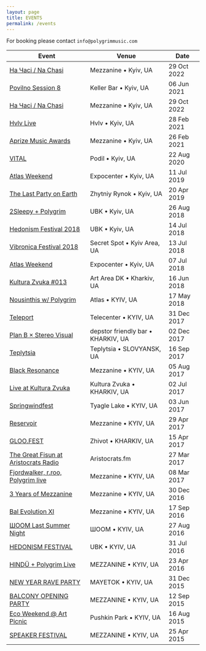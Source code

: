 ```yaml
---
layout: page
title: EVENTS
permalink: /events
---
```


For booking please contact `info@polygrimmusic.com`

| Event | Venue | Date |
| ----- | ----- | ---- |
| [На Часі / Na Chasi](https://polygrimmusic.com/events/) | Mezzanine • Kyiv, UA | 29 Oct 2022 |
| [Povilno Session 8](https://www.facebook.com/events/189496829740568/) | Keller Bar • Kyiv, UA | 06 Jun 2021 |
| [На Часі / Na Chasi](https://polygrimmusic.com/events/) | Mezzanine • Kyiv, UA | 29 Oct 2022 |
| [Hvlv Live](https://www.facebook.com/hvlvbar/) | Hvlv • Kyiv, UA | 28 Feb 2021 |
| [Aprize Music Awards](https://www.facebook.com/aprize.musicaward/) | Mezzanine • Kyiv, UA | 26 Feb 2021 |
| [VITAL](https://www.facebook.com/events/221032379056403/) | Podil • Kyiv, UA | 22 Aug 2020 |
| [Atlas Weekend](https://www.facebook.com/atlasweekend) | Expocenter • Kyiv, UA | 11 Jul 2019 |
| [The Last Party on Earth](https://www.facebook.com/events/2257242891037187/?ti=cl&__mref=mb) | Zhytniy Rynok • Kyiv, UA | 20 Apr 2019 |
| [2Sleepy + Polygrim](https://www.facebook.com/events/229355444445376/) | UBK • Kyiv, UA | 26 Aug 2018 |
| [Hedonism Festival 2018](https://www.facebook.com/events/263985794175077/) | UBK • Kyiv, UA | 14 Jul 2018 |
| [Vibronica Festival 2018](https://www.facebook.com/events/559430894429047/) | Secret Spot • Kyiv Area, UA | 13 Jul 2018 |
| [Atlas Weekend](https://www.facebook.com/events/136162750585377/) | Expocenter • Kyiv, UA | 07 Jul 2018 |
| [Kultura Zvuka #013](https://www.facebook.com/events/379505969228072/) | Art Area DK • Kharkiv, UA | 16 Jun 2018 |
| [Nousinthis w/ Polygrim](https//www.facebook.com/events/179104682865578/) | Atlas • KYIV, UA | 17 May 2018 |
| [Teleport](https://www.facebook.com/events/150866075539690/) | Telecenter • KYIV, UA | 31 Dec 2017 |
| [Plan B × Stereo Visual](https://www.facebook.com/events/131722157525649/) | depstor friendly bar • KHARKIV, UA | 02 Dec 2017 |
| [Teplytsia](https://www.facebook.com/events/1708184129477150) | Teplytsia • SLOVYANSK, UA | 16 Sep 2017 |
| [Black Resonance](https://www.facebook.com/events/109032083087633) | Mezzanine • KYIV, UA | 05 Aug 2017 |
| [Live at Kultura Zvuka](https://www.facebook.com/pg/kulturazvuka/) | Kultura Zvuka • KHARKIV, UA | 02 Jul 2017 |
| [Springwindfest](https://www.facebook.com/events/1680200082283340/) | Tyagle Lake • KYIV, UA | 03 Jun 2017 |
| [Reservoir](https://www.facebook.com/events/1415722788485400/) | Mezzanine • KYIV, UA | 29 Apr 2017 |
| [GLOO.FEST](https://vk.com/gloo.fest) | Zhivot • KHARKIV, UA | 15 Apr 2017 |
| [The Great Fisun at Aristocrats Radio](https://aristocrats.fm/) | Aristocrats.fm | 27 Mar 2017 |
| [Fjordwalker, r.roo, Polygrim live](https://www.facebook.com/events/368864116826964/) | Mezzanine • KYIV, UA | 08 Mar 2017 |
| [3 Years of Mezzanine](https://www.facebook.com/events/354808508237345/) | Mezzanine • KYIV, UA | 30 Dec 2016 |
| [Bal Evolution XI](https://www.facebook.com/events/991874247608684/) | Mezzanine • KYIV, UA | 17 Sep 2016 |
| [ШООМ Last Summer Night](https://www.facebook.com/events/1256466284372454/) | ШООМ • KYIV, UA | 27 Aug 2016 |
| [HEDONISM FESTIVAL](https://www.facebook.com/hedonism.festival/) | UBK • KYIV, UA | 31 Jul 2016 |
| [HINDÜ + Polygrim Live](https://www.facebook.com/events/1001605659916051/) | MEZZANINE • KYIV, UA | 23 Apr 2016 |
| [NEW YEAR RAVE PARTY](https://www.facebook.com/events/451378688380997/) | MAYETOK • KYIV, UA | 31 Dec 2015 |
| [BALCONY OPENING PARTY](https://www.facebook.com/events/959672927407797/) | MEZZANINE • KYIV, UA | 12 Sep 2015 |
| [Eco Weekend @ Art Picnic](https://www.facebook.com/events/1598624647064450/) | Pushkin Park • KYIV, UA | 16 Aug 2015 |
| [SPEAKER FESTIVAL](http://www.azh.com.ua/music/speaker-festival-2015) | MEZZANINE • KYIV, UA | 25 Apr 2015 |
